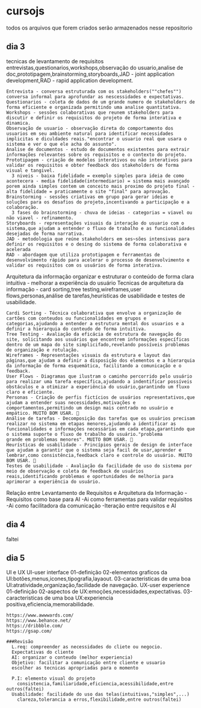 # cursojs
todos os arquivos que forem criados serão armazenados nesse repositorio

## dia 3
  tecnicas de levantamento de requisitos
    entrevistas,questionarios,workshops,observação do usuario,analise de doc,prototipagem,brainstorming,storyboards,JAD - joint application development,RAD - rapid application development.

    Entrevista - conversa estruturada com os stakeholders(""chefes"") conversa informal para aprofundar as nescessidades e expectativas.
    Questionarios - coleta de dados de um grande numero de stakeholders de forma eficiente e organizada permitindo uma analise quantitativa.
    Workshops - sessões colaborativas que reunem stakeholders para discutir e definir os requisitos do projeto de forma interativa e dinamica.
    Observação de usuario - observação direta do comportamento dos usuarios em seu ambiente natural para identificar necessidades implicitas e diculdades reais."encontrar o usuario real que usara o sistema e ver o que ele acha do assunto".
    Analise de documentos - estudo de documentos existentes para extrair informações relevantes sobre os requisitos e o contexto do projeto.
    Prototipagem - criação de modelos interativos ou não interativos para validar os requisitos e obter feedback dos stakeholders de forma visual e tangivel.
      3 niveis - baixa fidelidade = exemplo simples para ideia de como acontecera - media fidelidade(intermediario) = sistema mais avançado porem ainda simples contem um conceito mais proximo do projeto final - alta fidelidade = praticamente o site "final" para aprovação.
    Brainstorming - sessões criativas em grupo para gerar ideias e soluções para os desafios do projeto,incentivando a participação e a colaboração.
      3 fases do brainstorming - chuva de ideias - categorias = viavel ou não viavel - refinamento.
    Storyboards - representações visuais da interação do usuario com o sistema,que ajudam a entender o fluxo de trabalho e as funcionalidades desejadas de forma narrativa.
    JAD - metodologia que reúne stakeholders em ses~sões intensivas para definir os requisitos e o desing do sistema de forma colaborativa e acelerada
    RAD - abordagem que utiliza prototipagem e ferramentas de desenvolvimento rápido para acelerar o processo de desenvolvimento e validar os requisitos com os usuários de forma interativa. 


  Arquitetura da informação
    organizar e estruturar o conteúdo de forma clara intuitiva - melhorar a experiência do usuário
    Tecnicas de arquitetura da informação - card sorting,tree testing,wireframes,user flows,personas,análise de tarefas,heurísticas de usabilidade e testes de usabilidade.

    Cardi Sorting - Técnica colaborativa que envolve a organização de cartões com conteudos ou funcionalidades em grupos e categorias,ajudando a entender a estrutura mental dos usuarios e a definir a hierarquia do conteudo de forma intuitiva.
    Tree Testing - Avaliação da eficácia de estrutura de navegação do site, solicitando aos usuários que encontrem informações específicas dentro de um mapa do site simplicifado,revelando possíveis problemas de organização e rotulação.
    Wireframes - Representações visuais da estrutura e layout das páginas,que ajudam a definir a disposição dos elementos e a hierarquia da informação de forma esquemática, facilitando a comunicação e o feedback.
    User Flows - Diagramas que ilustram o caminho percorrido pelo usuário para realizar uma tarefa específica,ajudando a indentificar possíveis obstáculos e a otimizar a experiência do usuário,garantindo um fluxo claro e eficiente.
    Personas - Criação de perfis fictícios de usuários representativos,que ajudam a entender suas necessidades,motivações e comportamentos,permitindo um design mais centrado no usuário e empático. MUITO BOM USAR. 🛑
    Análise de tarefas - Decomposição das tarefas que os usuários precisam realizar no sistema em etapas menores,ajudando a identificar as funcionalidades e informações necessárias em cada etapa,garantindo que o sistema suporte o fluxo de trabalho do usuário."problema         grande em problemas menores". MUITO BOM USAR. 🛑
    Heurísticas de usabilidade - Princípios gerais de design de interface que ajudam a garantir que o sistema seja facil de usar,aprender e lembrar,como consistência,feedback claro e controle do usuário. MUITO BOM USAR. 🛑
    Testes de usabilidade - Avaliação da facilidade de uso do sistema por meio de observação e coleta de feedback de usuários reais,identificando problemas e oportunidades de melhoria para aprimorar a experiência do usuário.

  Relação entre Levantamento de Requisitos e Arquitetura da Informação
      -Requisitos como base para AI
      -Ai como ferramentas para validar requisitos
      -Ai como facilitadora da comunicação
      -Iteração entre requisitos e AI

## dia 4
  faltei


## dia 5
  UI e UX
    UI-user interface
      01-definição
      02-elementos graficos da UI:botões,menus,icones,tipografia,layaout.
      03-caracteristicas de uma boa UI:atratividade,organização,facilidade de navegação. 
    UX-user experience
      01-definição
      02-aspectos de UX:emoções,necessidades,expectativas.
      03-caracteristicas de uma boa UX:experiencia positiva,eficiencia,memorabilidade.

    https://www.awwwards.com/
    https://www.behance.net/
    https://dribbble.com/
    https://gsap.com/

    ###Revisão 
      L.req: compreender as necessidades do cliete ou negocio.
      Expectativas do cliente
      AI: organizar o conteudo (melhor experiencia)
      Objetivo: facilitar a comunicação entre cliente e usuario
      escolher as tecnicas apropriadas para o momento

      P.I: elemento visual do projeto
        consistencia,familiaridade,eficiencia,acessibilidade,entre outros(faltei)
      Usabilidade: facilidade do uso das telas(intuitivas,"simples",...)
        clareza,tolerancia a erros,flexibilidade,entre outros(faltei)
      
      


































